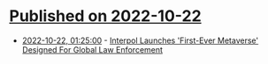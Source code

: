 # [Published on 2022-10-22](index.md)

* [2022-10-22, 01:25:00](https://yro.slashdot.org/story/22/10/21/2151255/interpol-launches-first-ever-metaverse-designed-for-global-law-enforcement?utm_source=rss1.0mainlinkanon&utm_medium=feed) - [Interpol Launches 'First-Ever Metaverse' Designed For Global Law Enforcement](https://yro.slashdot.org/story/22/10/21/2151255/interpol-launches-first-ever-metaverse-designed-for-global-law-enforcement?utm_source=rss1.0mainlinkanon&utm_medium=feed)
